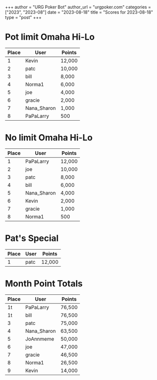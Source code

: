 +++
author = "URG Poker Bot"
author_url = "urgpoker.com"
categories = ["2023", "2023-08"]
date = "2023-08-18"
title = "Scores for 2023-08-18"
type = "post"
+++
# Pot limit Omaha Hi-Lo

| Place | User | Points |
|-------|------|--------|
| 1 | Kevin | 12,000 |
| 2 | patc | 10,000 |
| 3 | bill | 8,000 |
| 4 | Norma1 | 6,000 |
| 5 | joe | 4,000 |
| 6 | gracie | 2,000 |
| 7 | Nana_Sharon | 1,000 |
| 8 | PaPaLarry | 500 |

# No limit Omaha Hi-Lo

| Place | User | Points |
|-------|------|--------|
| 1 | PaPaLarry | 12,000 |
| 2 | joe | 10,000 |
| 3 | patc | 8,000 |
| 4 | bill | 6,000 |
| 5 | Nana_Sharon | 4,000 |
| 6 | Kevin | 2,000 |
| 7 | gracie | 1,000 |
| 8 | Norma1 | 500 |

# Pat's Special

| Place | User | Points |
|-------|------|--------|
| 1 | patc | 12,000 |

# Month Point Totals

| Place | User | Points |
|-------|------|--------|
| 1t | PaPaLarry | 76,500 |
| 1t | bill | 76,500 |
| 3 | patc | 75,000 |
| 4 | Nana_Sharon | 63,500 |
| 5 | JoAnnmeme | 50,000 |
| 6 | joe | 47,000 |
| 7 | gracie | 46,500 |
| 8 | Norma1 | 26,500 |
| 9 | Kevin | 14,000 |
